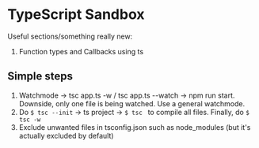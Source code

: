 # TypeScript Sandbox
Useful sections/something really new:
1. Function types and Callbacks using ts

## Simple steps
1. Watchmode -> tsc app.ts -w / tsc app.ts --watch -> npm run start. Downside, only one file is being watched. Use a general watchmode.
2. Do ```$ tsc --init``` -> ts project -> ```$ tsc ``` to compile all files. Finally, do ```$ tsc -w```
3. Exclude unwanted files in tsconfig.json such as node_modules (but it's actually excluded by default)